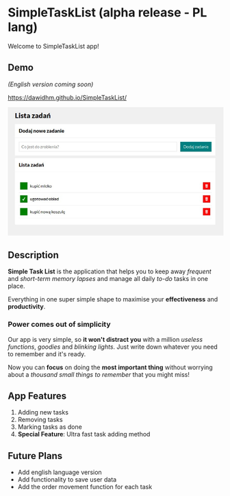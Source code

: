 # SimpleTaskList (alpha release - PL lang)

Welcome to SimpleTaskList app!


## Demo

*(English version coming soon)*

https://dawidhm.github.io/SimpleTaskList/

![SimpleTaskList App Image](images/1-simpleTaskList.jpg)


## Description

**Simple Task List** is the application that helps you to keep away *frequent* and *short-term memory lapses* and manage all daily *to-do* tasks in one place.

Everything in one super simple shape to maximise your **effectiveness** and **productivity**.


### Power comes out of simplicity

Our app is very simple, so **it won't distract you** with a million *useless functions*, *goodies* and *blinking lights*. Just write down whatever you need to remember and it's ready. 

Now you can **focus** on doing the **most important thing** without worrying about a *thousand small things to remember* that you might miss!


## App Features
1. Adding new tasks   
1. Removing tasks
1. Marking tasks as done
1. **Special Feature**: Ultra fast task adding method


## Future Plans

- Add english language version
- Add functionality to save user data
- Add the order movement function for each task